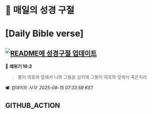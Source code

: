 # 🙏 매일의 성경 구절
# [Daily Bible verse]
## [![README에 성경구절 업데이트](https://github.com/DONGSUKA/first_test/actions/workflows/update-readme-bible.yml/badge.svg)](https://github.com/DONGSUKA/first_test/actions/workflows/update-readme-bible.yml)
<!-- START_BIBLE_VERSE -->
📖 **레위기 10:2**
> 불이 여호와 앞에서 나와 그들을 삼키매 그들이 여호와 앞에서 죽은지라

🕊️ _업데이트 시각: 2025-08-15 07:33:59 KST_
  <!-- END_BIBLE_VERSE -->
## GITHUB_ACTION
